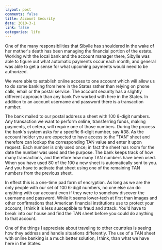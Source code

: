 ```yaml
--- 
layout: post
comments: false
title: Account Security
date: 2010-3-1
link: false
categories: life
---
```

One of the many responsibilities that Sibylle has shouldered in the wake of her mother's death has been managing the financial portion of the estate. Working with the local bank and the account manager there, Sibylle was able to figure out what automatic payments occur each month, and general was able to get a sense for what upcoming payments would need to be authorized.

We were able to establish online access to one account which will allow us to do some banking from here in the States rather than relying on phone calls, email or the postal service. The account security has a slightly different approach than any bank I've worked with here in the States. In addition to an account username and password there is a transaction number.

The bank mailed to our postal address a sheet with 100 6-digit numbers. Any transaction we want to perform online, transferring funds, making payments, et cetera, will require one of those numbers. During the process the bank's system asks for a specific 6-digit number, say #38. As the account holder you are expected to have access to the "TAN" sheet and therefore can lookup the corresponding TAN value and enter it upon request. Each number is only used once; in fact the sheet has room for the date the number was used and the purpose. The bank keeps track of how many transactions, and therefore how many TAN numbers have been used. When you have used 80 of the 100 a new sheet is automatically sent to you. And you have to activate that sheet using one of the remaining TAN numbers from the previous sheet.

In effect this is a one-time pad form of encryption. As long as we are the only people with our set of 100 6-digit numbers, no one else can do anything with our account even if they were to somehow discover the username and password. While it seems lower-tech at first than images and other confirmations that American financial institutions use to protect your account, I think it is less susceptible to fraud and attack. You'd have to break into our house and find the TAN sheet before you could do anything to that account.

One of the things I appreciate about traveling to other countries is seeing how they address and handle situations differently. The use of a TAN sheet with online banking is a much better solution, I think, than what we have here in the States.

